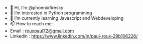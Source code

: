 - 👋 Hi, I’m @phoenixfiresky
- 👀 I’m interested in Python programming
- 🌱 I’m currently learning Javascript and Webdeveloping
- 📫 How to reach me:
- Email : rouxpaul72@gmail.com
- Linkedin : https://www.linkedin.com/in/paul-roux-29b106226/

<!---
phoenixfiresky/phoenixfiresky is a ✨ special ✨ repository because its `README.md` (this file) appears on your GitHub profile.
You can click the Preview link to take a look at your changes.
--->
